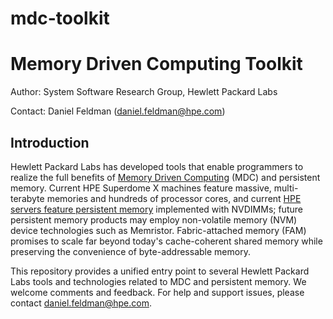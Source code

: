 # mdc-toolkit

# Memory Driven Computing Toolkit

Author:  System Software Research Group, Hewlett Packard Labs

Contact: Daniel Feldman (daniel.feldman@hpe.com)

## Introduction

Hewlett Packard Labs has developed tools that enable
programmers to realize the full benefits of
[Memory Driven Computing](https://www.labs.hpe.com/next-next/mdc) (MDC) and persistent memory.  Current
HPE Superdome X machines feature massive, multi-terabyte memories and hundreds of
processor cores, and current [HPE servers feature persistent
memory](https://www.hpe.com/us/en/servers/persistent-memory.html)
implemented with NVDIMMs; future persistent memory products may employ
non-volatile memory (NVM) device technologies such as Memristor.
Fabric-attached memory (FAM) promises to scale far beyond today's
cache-coherent shared memory while preserving the convenience of
byte-addressable memory.

This repository provides a unified entry point to several Hewlett
Packard Labs tools and technologies related to MDC and persistent memory. 
We welcome comments and feedback. For help and support issues, please contact daniel.feldman@hpe.com.

